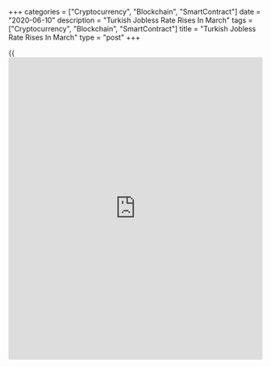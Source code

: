 +++
categories = ["Cryptocurrency", "Blockchain", "SmartContract"]
date = "2020-06-10"
description = "Turkish Jobless Rate Rises In March"
tags = ["Cryptocurrency", "Blockchain", "SmartContract"]
title = "Turkish Jobless Rate Rises In March"
type = "post"
+++

{{<iframe id="large-banner" src="https://www.bounty.group/#slide=15.0" width="100%" height="600" scrolling="no" style="border: 0px solid rgb(216, 221, 230); border-radius: 3px;">}}

Turkey's jobless rate rose in March, data from the Turkish Statistical
Institute showed on Wednesday.

The unemployment rate increased to a seasonally adjusted 13.0 percent in
March from 12.7 percent in February. In the same month last year, the
rate was 13.9 percent.

On an unadjusted basis, the jobless rate fell to 13.2 percent in March
from 14.1 percent in the same month of 2019. In February, the
unemployment rate was 13.6 percent.

The youth unemployment rate, which applies to the 15 to 24 age group,
fell to 24.6 percent in March from 25.2 percent in the previous year.
The rate was 24.4 percent in the previous month.

The number of unemployed persons fell to 3.971 million in March from
4.544 million in the same month last year.

For comments and feedback [contact](https://www.playgroundfx.com/contact/): editorial@rtt[news](https://www.letsplayfx.com/blog/forex-news-website/).com

[Economic News][1]

 **What parts of the world are seeing the best (and worst) economic
performances lately? Click[here][2] to check out our [Econ Scorecard][2]
and find out! See up-to-the-moment [ranking](https://www.playgroundfx.com/blog/crypto-exchange-ranking/)s for the best and worst
performers in [GDP][3], [unemployment rate][4], [inflation][5] and much
more.**

   1. www.rtt[news](https://www.letsplayfx.com/blog/forex-news-website/).com/Content/EconomicNews.aspx
   2. www.rtt[news](https://www.letsplayfx.com/blog/forex-news-website/).com/economic-scorecard/world-rank/PPI/highest-performance.aspx
   3. www.rtt[news](https://www.letsplayfx.com/blog/forex-news-website/).com/economic-scorecard/world-rank/GDP/highest-performance.aspx
   4. www.rtt[news](https://www.letsplayfx.com/blog/forex-news-website/).com/economic-scorecard/world-rank/unemployment-rate/lowest-performance.aspx
   5. www.rtt[news](https://www.letsplayfx.com/blog/forex-news-website/).com/economic-scorecard/world-rank/CPI/highest-performance.aspx